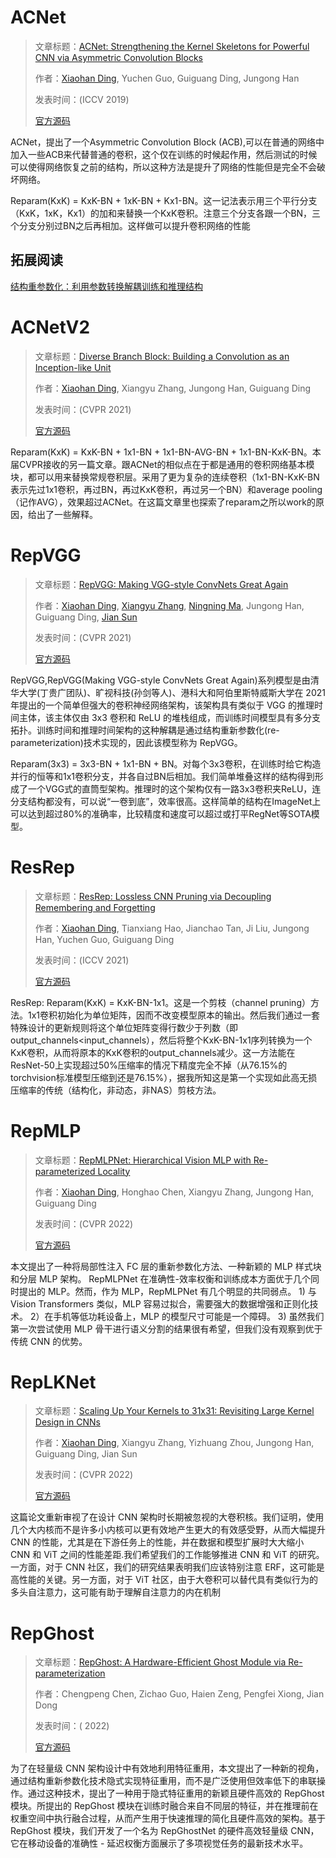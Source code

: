 # ACNet

> 文章标题：[ACNet: Strengthening the Kernel Skeletons for Powerful CNN via Asymmetric Convolution Blocks](https://arxiv.org/abs/1908.03930)
>
> 作者：[Xiaohan Ding](https://www.zhihu.com/people/ding-xiao-yi-93), Yuchen Guo, Guiguang Ding, Jungong Han
>
> 发表时间：(ICCV 2019)
>
> [官方源码](https://github.com/DingXiaoH/ACNet)

ACNet，提出了一个Asymmetric Convolution Block (ACB),可以在普通的网络中加入一些ACB来代替普通的卷积，这个仅在训练的时候起作用，然后测试的时候可以使得网络恢复之前的结构，所以这种方法是提升了网络的性能但是完全不会破坏网络。

Reparam(KxK) = KxK-BN + 1xK-BN + Kx1-BN。这一记法表示用三个平行分支（KxK，1xK，Kx1）的加和来替换一个KxK卷积。注意三个分支各跟一个BN，三个分支分别过BN之后再相加。这样做可以提升卷积网络的性能

## 拓展阅读

[结构重参数化：利用参数转换解耦训练和推理结构](https://zhuanlan.zhihu.com/p/361090497)



# ACNetV2

> 文章标题：[Diverse Branch Block: Building a Convolution as an Inception-like Unit](https://arxiv.org/abs/2103.13425)
>
> 作者：[Xiaohan Ding](https://www.zhihu.com/people/ding-xiao-yi-93), Xiangyu Zhang, Jungong Han, Guiguang Ding
>
> 发表时间：(CVPR 2021)
>
> [官方源码](https://github.com/DingXiaoH/DiverseBranchBlock)

Reparam(KxK) = KxK-BN + 1x1-BN + 1x1-BN-AVG-BN + 1x1-BN-KxK-BN。本届CVPR接收的另一篇文章。跟ACNet的相似点在于都是通用的卷积网络基本模块，都可以用来替换常规卷积层。采用了更为复杂的连续卷积（1x1-BN-KxK-BN表示先过1x1卷积，再过BN，再过KxK卷积，再过另一个BN）和average pooling（记作AVG），效果超过ACNet。在这篇文章里也探索了reparam之所以work的原因，给出了一些解释。

# RepVGG

> 文章标题：[RepVGG: Making VGG-style ConvNets Great Again](https://arxiv.org/abs/2101.03697)
>
> 作者：[Xiaohan Ding](https://www.zhihu.com/people/ding-xiao-yi-93), [Xiangyu Zhang](https://scholar.google.com/citations?user=yuB-cfoAAAAJ&hl=zh-CN&oi=sra), [Ningning Ma](https://scholar.google.com.hk/citations?user=vOAzYlcAAAAJ&hl=zh-CN&oi=ao), Jungong Han, Guiguang Ding, [Jian Sun](https://scholar.google.com.hk/citations?hl=zh-CN&user=ALVSZAYAAAAJ)
>
> 发表时间：(CVPR 2021)
>
> [官方源码](https://github.com/DingXiaoH/RepVGG)

RepVGG,RepVGG(Making VGG-style ConvNets Great Again)系列模型是由清华大学(丁贵广团队)、旷视科技(孙剑等人)、港科大和阿伯里斯特威斯大学在 2021 年提出的一个简单但强大的卷积神经网络架构，该架构具有类似于 VGG 的推理时间主体，该主体仅由 3x3 卷积和 ReLU 的堆栈组成，而训练时间模型具有多分支拓扑。训练时间和推理时间架构的这种解耦是通过结构重新参数化(re-parameterization)技术实现的，因此该模型称为 RepVGG。

Reparam(3x3) = 3x3-BN + 1x1-BN + BN。对每个3x3卷积，在训练时给它构造并行的恒等和1x1卷积分支，并各自过BN后相加。我们简单堆叠这样的结构得到形成了一个VGG式的直筒型架构。推理时的这个架构仅有一路3x3卷积夹ReLU，连分支结构都没有，可以说“一卷到底”，效率很高。这样简单的结构在ImageNet上可以达到超过80%的准确率，比较精度和速度可以超过或打平RegNet等SOTA模型。

# ResRep

> 文章标题：[ResRep: Lossless CNN Pruning via Decoupling Remembering and Forgetting](https://arxiv.org/abs/2007.03260)
>
> 作者：[Xiaohan Ding](https://www.zhihu.com/people/ding-xiao-yi-93), Tianxiang Hao, Jianchao Tan, Ji Liu, Jungong Han, Yuchen Guo, Guiguang Ding
>
> 发表时间：(ICCV 2021)
>
> [官方源码](https://github.com/DingXiaoH/ResRep)

ResRep: Reparam(KxK) = KxK-BN-1x1。这是一个剪枝（channel pruning）方法。1x1卷积初始化为单位矩阵，因而不改变模型原本的输出。然后我们通过一套特殊设计的更新规则将这个单位矩阵变得行数少于列数（即output_channels<input_channels），然后将整个KxK-BN-1x1序列转换为一个KxK卷积，从而将原本的KxK卷积的output_channels减少。这一方法能在ResNet-50上实现超过50%压缩率的情况下精度完全不掉（从76.15%的torchvision标准模型压缩到还是76.15%），据我所知这是第一个实现如此高无损压缩率的传统（结构化，非动态，非NAS）剪枝方法。

# RepMLP

> 文章标题：[RepMLPNet: Hierarchical Vision MLP with Re-parameterized Locality](https://arxiv.org/abs/2112.11081)
>
> 作者：[Xiaohan Ding](https://www.zhihu.com/people/ding-xiao-yi-93), Honghao Chen, Xiangyu Zhang, Jungong Han, Guiguang Ding
>
> 发表时间：(CVPR 2022)
>
> [官方源码](https://github.com/DingXiaoH/RepMLP)

本文提出了一种将局部性注入 FC 层的重新参数化方法、一种新颖的 MLP 样式块和分层 MLP 架构。 RepMLPNet 在准确性-效率权衡和训练成本方面优于几个同时提出的 MLP。然而，作为 MLP，RepMLPNet 有几个明显的共同弱点。 1) 与 Vision Transformers 类似，MLP 容易过拟合，需要强大的数据增强和正则化技术。 2）在手机等低功耗设备上，MLP 的模型尺寸可能是一个障碍。 3) 虽然我们第一次尝试使用 MLP 骨干进行语义分割的结果很有希望，但我们没有观察到优于传统 CNN 的优势。

# RepLKNet

> 文章标题：[Scaling Up Your Kernels to 31x31: Revisiting Large Kernel Design in CNNs](https://arxiv.org/abs/2203.06717)
>
> 作者：[Xiaohan Ding](https://www.zhihu.com/people/ding-xiao-yi-93), Xiangyu Zhang, Yizhuang Zhou, Jungong Han, Guiguang Ding, Jian Sun
>
> 发表时间：(CVPR 2022)
>
> [官方源码](https://github.com/DingXiaoH/RepLKNet-pytorch)

这篇论文重新审视了在设计 CNN 架构时长期被忽视的大卷积核。我们证明，使用几个大内核而不是许多小内核可以更有效地产生更大的有效感受野，从而大幅提升 CNN 的性能，尤其是在下游任务上的性能，并在数据和模型扩展时大大缩小 CNN 和 ViT 之间的性能差距.我们希望我们的工作能够推进 CNN 和 ViT 的研究。一方面，对于 CNN 社区，我们的研究结果表明我们应该特别注意 ERF，这可能是高性能的关键。另一方面，对于 ViT 社区，由于大卷积可以替代具有类似行为的多头自注意力，这可能有助于理解自注意力的内在机制

# RepGhost

> 文章标题：[RepGhost: A Hardware-Efficient Ghost Module via Re-parameterization](https://arxiv.org/abs/2211.06088)
>
> 作者：Chengpeng Chen, Zichao Guo, Haien Zeng, Pengfei Xiong, Jian Dong
>
> 发表时间：( 2022)
>
> [官方源码](https://github.com/ChengpengChen/RepGhost)

为了在轻量级 CNN 架构设计中有效地利用特征重用，本文提出了一种新的视角，通过结构重新参数化技术隐式实现特征重用，而不是广泛使用但效率低下的串联操作。通过这种技术，提出了一种用于隐式特征重用的新颖且硬件高效的 RepGhost 模块。所提出的 RepGhost 模块在训练时融合来自不同层的特征，并在推理前在权重空间中执行融合过程，从而产生用于快速推理的简化且硬件高效的架构。基于 RepGhost 模块，我们开发了一个名为 RepGhostNet 的硬件高效轻量级 CNN，它在移动设备的准确性 - 延迟权衡方面展示了多项视觉任务的最新技术水平。
